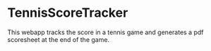 # TennisScoreTracker
This webapp tracks the score in a tennis game and generates a pdf scoresheet at the end of the game. 
